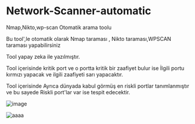 # Network-Scanner-automatic
Nmap,Nikto,wp-scan Otomatik arama toolu



Bu tool',le otomatik olarak Nmap taraması , Nikto taraması,WPSCAN taraması yapabilirsiniz


Tool yapay zeka ile yazılmıştır.

Tool içerisinde kritik port ve o portta kritik bir zaafiyet bulur ise İlgili portu kırmızı yapacak ve ilgili zaafiyeti sarı yapacaktır.

Tool içerisinde Ayrıca dünyada kabul görmüş en riskli portlar tanımlanmıştır ve bu sayede Riskli port'lar var ise tespit edecektir.


![image](https://github.com/ahmetkarakayaoffical/Network-Scanner-automatic/assets/100443477/5a540bf0-287e-4e9d-bd09-3aa162bcf917)


![aaaa](https://github.com/ahmetkarakayaoffical/Network-Scanner-automatic/assets/100443477/8d5d5385-d25a-49cf-a17b-dbc954ab5e84)
